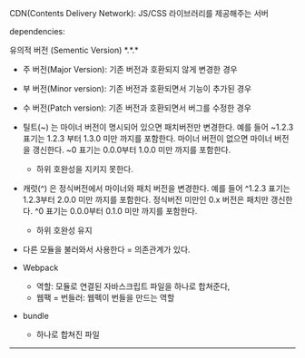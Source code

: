 CDN(Contents Delivery Network): JS/CSS 라이브러리를 제공해주는 서버

dependencies:

유의적 버전 (Sementic Version) \*.\*.\*

- 주 버전(Major Version): 기존 버전과 호환되지 않게 변경한 경우
- 부 버전(Minor version): 기존 버전과 호환되면서 기능이 추가된 경우
- 수 버전(Patch version): 기존 버전과 호환되면서 버그를 수정한 경우

- 틸트(~) 는 마이너 버전이 명시되어 있으면 패치버전만 변경한다. 예를 들어 ~1.2.3 표기는 1.2.3 부터 1.3.0 미만 까지를 포함한다. 마이너 버전이 없으면 마이너 버전을 갱신한다. ~0 표기는 0.0.0부터 1.0.0 미만 까지를 포함한다.

  - 하위 호완성을 지키지 못한다.

- 캐럿(^) 은 정식버전에서 마이너와 패치 버전을 변경한다. 예를 들어 ^1.2.3 표기는 1.2.3부터 2.0.0 미만 까지를 포함한다. 정식버전 미만인 0.x 버전은 패치만 갱신한다. ^0 표기는 0.0.0부터 0.1.0 미만 까지를 포함한다.

  - 하위 호완성 유지

- 다른 모듈을 불러와서 사용한다 = 의존관계가 있다.
- Webpack
  - 역할: 모듈로 연결된 자바스크립트 파일을 하나로 합쳐준다,
  - 웹팩 = 번들러: 웹펙이 번들을 만드는 역할
- bundle
  - 하나로 합쳐진 파일

---
